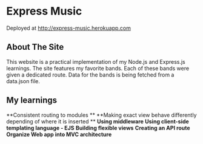 # Express Music

Deployed at http://express-music.herokuapp.com

## About The Site

This website is a practical implementation of my Node.js and Express.js learnings. The site features my favorite bands. Each of these bands were given a dedicated route. Data for the bands is being fetched from a data.json file.


## My learnings

**Consistent routing to modules **
**Making exact view behave differently depending of where it is inserted **
**Using middleware**
**Using client-side templating language - EJS**
**Building flexible views**
**Creating an API route**
**Organize Web app into MVC architecture**
